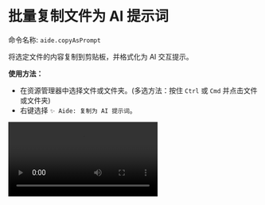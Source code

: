 # 批量复制文件为 AI 提示词

命令名称: `aide.copyAsPrompt`

将选定文件的内容复制到剪贴板，并格式化为 AI 交互提示。

**使用方法：**

- 在资源管理器中选择文件或文件夹。(多选方法：按住 `Ctrl` 或 `Cmd` 并点击文件或文件夹)
- 右键选择 `✨ Aide: 复制为 AI 提示词`。

<Video src="/videos/aide-copy-as-prompt.mp4"/>

**相关配置：**

- 你可以通过配置 [`aide.aiPrompt`](../configuration/ai-prompt.md) 来自定义 AI 提示词模板。

- 你可以通过修改 [`aide.ignorePatterns`](../configuration/ignore-patterns.md) 配置来忽略特定文件或文件夹。

- 你可以通过修改 [`aide.respectGitIgnore`](../configuration/respect-git-ignore.md) 配置来控制是否忽略 `.gitignore` 文件中指定的文件或文件夹。
